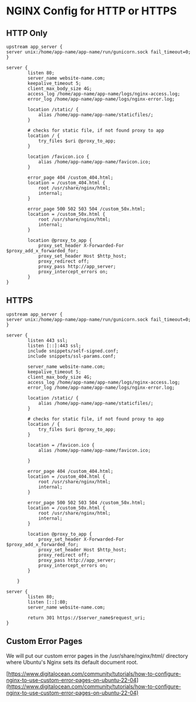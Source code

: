 # NGINX Config for HTTP or HTTPS

## HTTP Only

    upstream app_server {
    server unix:/home/app-name/app-name/run/gunicorn.sock fail_timeout=0;
    }

    server {
            listen 80;
            server_name website-name.com;
            keepalive_timeout 5;
            client_max_body_size 4G;
            access_log /home/app-name/app-name/logs/nginx-access.log;
            error_log /home/app-name/app-name/logs/nginx-error.log;

            location /static/ {
                alias /home/app-name/app-name/staticfiles/;
            }

            # checks for static file, if not found proxy to app
            location / {
                try_files $uri @proxy_to_app;
            }

            location /favicon.ico {
                alias /home/app-name/app-name/favicon.ico;
            }

            error_page 404 /custom_404.html;
            location = /custom_404.html {
                root /usr/share/nginx/html;
                internal;
            }

            error_page 500 502 503 504 /custom_50x.html;
            location = /custom_50x.html {
                root /usr/share/nginx/html;
                internal;
            }

            location @proxy_to_app {
                proxy_set_header X-Forwarded-For $proxy_add_x_forwarded_for;
                proxy_set_header Host $http_host;
                proxy_redirect off;
                proxy_pass http://app_server;
                proxy_intercept_errors on;
            }
    }

## HTTPS 

    upstream app_server {  
	server unix:/home/app-name/app-name/run/gunicorn.sock fail_timeout=0;
	}
	
	server { 
	        listen 443 ssl;
            listen [::]:443 ssl;
            include snippets/self-signed.conf;
            include snippets/ssl-params.conf;

            server_name website-name.com;
            keepalive_timeout 5;
            client_max_body_size 4G;
            access_log /home/app-name/app-name/logs/nginx-access.log;
            error_log /home/app-name/app-name/logs/nginx-error.log;

            location /static/ {
                alias /home/app-name/app-name/staticfiles/;
            }

            # checks for static file, if not found proxy to app
            location / {
                try_files $uri @proxy_to_app;
            }

            location = /favicon.ico {
                alias /home/app-name/app-name/favicon.ico;

            }

            error_page 404 /custom_404.html;
            location = /custom_404.html {
                root /usr/share/nginx/html;
                internal;
            }

            error_page 500 502 503 504 /custom_50x.html;
            location = /custom_50x.html {
                root /usr/share/nginx/html;
                internal;
            }

            location @proxy_to_app {
                proxy_set_header X-Forwarded-For $proxy_add_x_forwarded_for;
                proxy_set_header Host $http_host;
                proxy_redirect off;
                proxy_pass http://app_server;
                proxy_intercept_errors on;
            }

        }

    server {
            listen 80;
            listen [::]:80;
            server_name website-name.com;

            return 301 https://$server_name$request_uri;
    }
			

## Custom Error Pages

We will put our custom error pages in the /usr/share/nginx/html/ directory where Ubuntu's Nginx sets its default document root.

[https://www.digitalocean.com/community/tutorials/how-to-configure-nginx-to-use-custom-error-pages-on-ubuntu-22-04](https://www.digitalocean.com/community/tutorials/how-to-configure-nginx-to-use-custom-error-pages-on-ubuntu-22-04)
